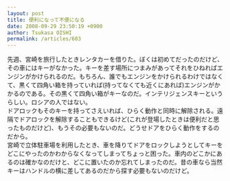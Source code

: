```yaml
---
layout: post
title: 便利になって不便になる
date: 2008-09-29 23:50:19 +0900
author: Tsukasa OISHI
permalink: /articles/603
---
```



先週、宮崎を旅行したときレンタカーを借りた。ぼくは初めてだったのだけど、その車にはキーがなかった。キーを差す場所につまみがあってそれをひねればエンジンがかけられるのだ。もちろん、誰でもエンジンをかけられるわけではなくて、黒くて四角い箱を持っていれば(持ってなくても近くにあれば)エンジンがかかるのである。その黒くて四角い箱がキーなのだ。インテリジェンスキーというらしい。ロシアの人ではない。  
ドアロックもそのキーを持ってさえいれば、ひらく動作と同時に解除される。遠隔でドアロックを解除することもできるけど(これが登場したときは便利だと思ったものだけど)、もうその必要もないのだ。どうせドアをひらく動作をするのだから。  
宮崎で立体駐車場を利用したとき、車を降りてドアをロックしようとしてキーをどこにやったのかわからなくなってしまってちょっと困った。車内のどこかにあるのは確かなのだけと、どこに置いたのか忘れてしまったのだ。昔の車なら当然キーはハンドルの横に差してあるのだから探す必要もないのだけど。  

